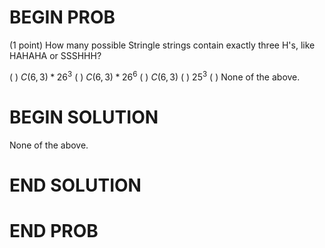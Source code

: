 # BEGIN PROB

(1 point) How many possible Stringle strings contain exactly three H's, like HAHAHA or SSSHHH?

( ) $C(6,3)*26^3$
( ) $C(6,3)*26^6$
( ) $C(6,3)$
( ) $25^3$
( ) None of the above.

# BEGIN SOLUTION

None of the above.

# END SOLUTION

# END PROB